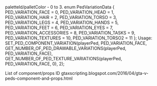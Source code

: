 paletteId/palletColor -  0 to 3. 
enum PedVariationData
{
 PED_VARIATION_FACE = 0,
   PED_VARIATION_HEAD = 1,
   PED_VARIATION_HAIR = 2,
   PED_VARIATION_TORSO = 3,
  PED_VARIATION_LEGS = 4,
   PED_VARIATION_HANDS = 5,
  PED_VARIATION_FEET = 6,
   PED_VARIATION_EYES = 7,
   PED_VARIATION_ACCESSORIES = 8,
    PED_VARIATION_TASKS = 9,
  PED_VARIATION_TEXTURES = 10,
  PED_VARIATION_TORSO2 = 11
};
Usage: 
SET_PED_COMPONENT_VARIATION(playerPed, PED_VARIATION_FACE, GET_NUMBER_OF_PED_DRAWABLE_VARIATIONS(playerPed, PED_VARIATION_FACE), GET_NUMBER_OF_PED_TEXTURE_VARIATIONS(playerPed, PED_VARIATION_FACE, 0), 2);

List of component/props ID
gtaxscripting.blogspot.com/2016/04/gta-v-peds-component-and-props.html